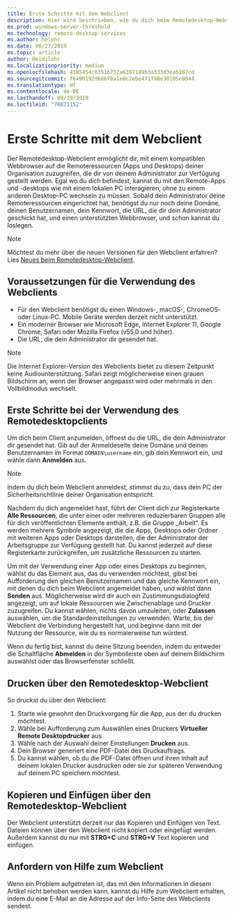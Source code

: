 ```yaml
---
title: Erste Schritte mit dem Webclient
description: Hier wird beschrieben, wie du dich beim Remotedesktop-Webclient anmeldest.
ms.prod: windows-server-threshold
ms.technology: remote-desktop-services
ms.author: helohr
ms.date: 08/27/2019
ms.topic: article
author: Heidilohr
ms.localizationpriority: medium
ms.openlocfilehash: 4185454c6351b752a6397109b3a333d3eab107cd
ms.sourcegitcommit: f6490192d686f0a1e0c2ebe471f98e30105c0844
ms.translationtype: HT
ms.contentlocale: de-DE
ms.lasthandoff: 09/10/2019
ms.locfileid: "70871152"
---
```

# <a name="get-started-with-the-web-client"></a>Erste Schritte mit dem Webclient

Der Remotedesktop-Webclient ermöglicht dir, mit einem kompatiblen Webbrowser auf die Remoteressourcen (Apps und Desktops) deiner Organisation zuzugreifen, die dir von deinem Administrator zur Verfügung gestellt werden. Egal wo du dich befindest, kannst du mit den Remote-Apps und -desktops wie mit einem lokalen PC interagieren, ohne zu einem anderen Desktop-PC wechseln zu müssen. Sobald dein Administrator deine Remoteressourcen eingerichtet hat, benötigst du nur noch deine Domäne, deinen Benutzernamen, dein Kennwort, die URL, die dir dein Administrator geschickt hat, und einen unterstützten Webbrowser, und schon kannst du loslegen.

>[!NOTE]
>Möchtest du mehr über die neuen Versionen für den Webclient erfahren? Lies [Neues beim Remotedesktop-Webclient](web-client-whatsnew.md).

## <a name="what-youll-need-to-use-the-web-client"></a>Voraussetzungen für die Verwendung des Webclients

* Für den Webclient benötigst du einen Windows-, macOS-, ChromeOS- oder Linux-PC. Mobile Geräte werden derzeit nicht unterstützt.
* Ein moderner Browser wie Microsoft Edge, Internet Explorer 11, Google Chrome, Safari oder Mozilla Firefox (v55.0 und höher).
* Die URL, die dein Administrator dir gesendet hat.

>[!NOTE]
>Die Internet Explorer-Version des Webclients bietet zu diesem Zeitpunkt keine Audiounterstützung.
>Safari zeigt möglicherweise einen grauen Bildschirm an, wenn der Browser angepasst wird oder mehrmals in den Vollbildmodus wechselt.

## <a name="start-using-the-remote-desktop-client"></a>Erste Schritte bei der Verwendung des Remotedesktopclients

Um dich beim Client anzumelden, öffnest du die URL, die dein Administrator dir gesendet hat. Gib auf der Anmeldeseite deine Domäne und deinen Benutzernamen im Format ```DOMAIN\username``` ein, gib dein Kennwort ein, und wähle dann **Anmelden** aus.

>[!NOTE]
>Indem du dich beim Webclient anmeldest, stimmst du zu, dass dein PC der Sicherheitsrichtlinie deiner Organisation entspricht.

Nachdem du dich angemeldet hast, führt der Client dich zur Registerkarte **Alle Ressourcen**, die unter einer oder mehreren reduzierbaren Gruppen alle für dich veröffentlichten Elemente enthält, z.B. die Gruppe „Arbeit“. Es werden mehrere Symbole angezeigt, die die Apps, Desktops oder Ordner mit weiteren Apps oder Desktops darstellen, die der Administrator der Arbeitsgruppe zur Verfügung gestellt hat. Du kannst jederzeit auf diese Registerkarte zurückgreifen, um zusätzliche Ressourcen zu starten.

Um mit der Verwendung einer App oder eines Desktops zu beginnen, wählst du das Element aus, das du verwenden möchtest, gibst bei Aufforderung den gleichen Benutzernamen und das gleiche Kennwort ein, mit denen du dich beim Webclient angemeldet haben, und wählst dann **Senden** aus. Möglicherweise wird dir auch ein Zustimmungsdialogfeld angezeigt, um auf lokale Ressourcen wie Zwischenablage und Drucker zuzugreifen. Du kannst wählen, nichts davon umzuleiten, oder **Zulassen** auswählen, um die Standardeinstellungen zu verwenden. Warte, bis der Webclient die Verbindung hergestellt hat, und beginne dann mit der Nutzung der Ressource, wie du es normalerweise tun würdest.

Wenn du fertig bist, kannst du deine Sitzung beenden, indem du entweder die Schaltfläche **Abmelden** in der Symbolleiste oben auf deinem Bildschirm auswählst oder das Browserfenster schließt.

## <a name="printing-from-the-remote-desktop-web-client"></a>Drucken über den Remotedesktop-Webclient

So druckst du über den Webclient:

1. Starte wie gewohnt den Druckvorgang für die App, aus der du drucken möchtest.
2. Wähle bei Aufforderung zum Auswählen eines Druckers **Virtueller Remote Desktopdrucker** aus.
3. Wähle nach der Auswahl deiner Einstellungen **Drucken** aus.
4. Dein Browser generiert eine PDF-Datei des Druckauftrags.
5. Du kannst wählen, ob du die PDF-Datei öffnen und ihren Inhalt auf deinem lokalen Drucker ausdrucken oder sie zur späteren Verwendung auf deinem PC speichern möchtest.

## <a name="copy-and-paste-from-the-remote-desktop-web-client"></a>Kopieren und Einfügen über den Remotedesktop-Webclient

Der Webclient unterstützt derzeit nur das Kopieren und Einfügen von Text. Dateien können über den Webclient nicht kopiert oder eingefügt werden. Außerdem kannst du nur mit **STRG+C** und **STRG+V** Text kopieren und einfügen.

## <a name="get-help-with-the-web-client"></a>Anfordern von Hilfe zum Webclient

Wenn ein Problem aufgetreten ist, das mit den Informationen in diesem Artikel nicht behoben werden kann, kannst du Hilfe zum Webclient erhalten, indem du eine E-Mail an die Adresse auf der Info-Seite des Webclients sendest.